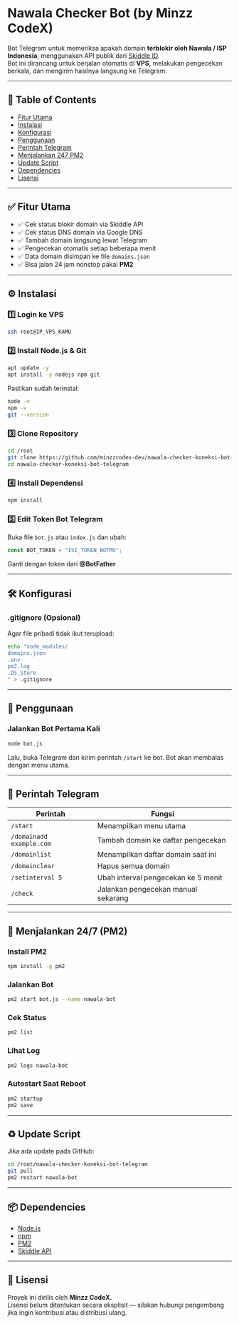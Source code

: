 # Nawala Checker Bot (by Minzz CodeX)

Bot Telegram untuk memeriksa apakah domain **terblokir oleh Nawala / ISP Indonesia**, menggunakan API publik dari [Skiddle ID](https://check.skiddle.id).  
Bot ini dirancang untuk berjalan otomatis di **VPS**, melakukan pengecekan berkala, dan mengirim hasilnya langsung ke Telegram.

---

## 🧭 Table of Contents

- [Fitur Utama](#fitur-utama)
- [Instalasi](#instalasi)
- [Konfigurasi](#konfigurasi)
- [Penggunaan](#penggunaan)
- [Perintah Telegram](#perintah-telegram)
- [Menjalankan 247 PM2](#menjalankan-247-pm2)
- [Update Script](#update-script)
- [Dependencies](#dependencies)
- [Lisensi](#lisensi)

---

## ✅ Fitur Utama

- ✅ Cek status blokir domain via Skiddle API  
- ✅ Cek status DNS domain via Google DNS  
- ✅ Tambah domain langsung lewat Telegram  
- ✅ Pengecekan otomatis setiap beberapa menit  
- ✅ Data domain disimpan ke file `domains.json`  
- ✅ Bisa jalan 24 jam nonstop pakai **PM2**  

---

## ⚙️ Instalasi

### 1️⃣ Login ke VPS
```bash
ssh root@IP_VPS_KAMU
```

### 2️⃣ Install Node.js & Git
```bash
apt update -y
apt install -y nodejs npm git
```

Pastikan sudah terinstal:
```bash
node -v
npm -v
git --version
```

### 3️⃣ Clone Repository
```bash
cd /root
git clone https://github.com/minzzcodex-dev/nawala-checker-koneksi-bot-telegram.git
cd nawala-checker-koneksi-bot-telegram
```

### 4️⃣ Install Dependensi
```bash
npm install
```

### 5️⃣ Edit Token Bot Telegram

Buka file `bot.js` atau `index.js` dan ubah:
```js
const BOT_TOKEN = "ISI_TOKEN_BOTMU";
```
Ganti dengan token dari **@BotFather**

---

## 🛠 Konfigurasi

### .gitignore (Opsional)

Agar file pribadi tidak ikut terupload:
```bash
echo "node_modules/
domains.json
.env
pm2.log
.DS_Store
" > .gitignore
```

---

## 🚀 Penggunaan

### Jalankan Bot Pertama Kali
```bash
node bot.js
```

Lalu, buka Telegram dan kirim perintah `/start` ke bot. Bot akan membalas dengan menu utama.

---

## 📡 Perintah Telegram

| Perintah | Fungsi |
|----------|--------|
| `/start` | Menampilkan menu utama |
| `/domainadd example.com` | Tambah domain ke daftar pengecekan |
| `/domainlist` | Menampilkan daftar domain saat ini |
| `/domainclear` | Hapus semua domain |
| `/setinterval 5` | Ubah interval pengecekan ke 5 menit |
| `/check` | Jalankan pengecekan manual sekarang |

---

## 🔁 Menjalankan 24/7 (PM2)

### Install PM2
```bash
npm install -g pm2
```

### Jalankan Bot
```bash
pm2 start bot.js --name nawala-bot
```

### Cek Status
```bash
pm2 list
```

### Lihat Log
```bash
pm2 logs nawala-bot
```

### Autostart Saat Reboot
```bash
pm2 startup
pm2 save
```

---

## ♻️ Update Script

Jika ada update pada GitHub:
```bash
cd /root/nawala-checker-koneksi-bot-telegram
git pull
pm2 restart nawala-bot
```

---

## 📦 Dependencies

- [Node.js](https://nodejs.org/)
- [npm](https://www.npmjs.com/)
- [PM2](https://pm2.keymetrics.io/)
- [Skiddle API](https://check.skiddle.id)

---

## 📝 Lisensi

Proyek ini dirilis oleh **Minzz CodeX**.  
Lisensi belum ditentukan secara eksplisit — silakan hubungi pengembang jika ingin kontribusi atau distribusi ulang.
